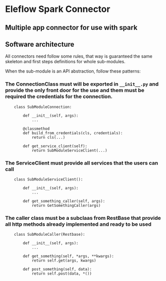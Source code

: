 # Eleflow Spark Connector
Multiple app connector for use with spark
---

## Software architecture

All connectors need follow some rules, that way is guaranteed the same skeleton and first steps definitions for whole sub-modules.

When the sub-module is an API abstraction, follow these patterns:

### The ConnectionClass must will be exported in ```__init__.py``` and provide the only front door for the use and them must be required the credentials for the connection.
```
    class SubModuleConnection:

        def __init__(self, args):
            ...

        @classmethod
        def build_from_credentials(cls, credentials):
            return cls(...)

        def get_service_client(self):
            return SubModuleServiceClient(...)

```

### The ServiceClient must provide all services that the users can call
```
    class SubModuleServiceClient():

        def __init__(self, args):
            ...

        def get_something_caller(self, args):
            return GetSomethingCaller(args)

```

### The caller class must be a subclaas from RestBase that provide all http methods already implemented and ready to be used
```
    class SubModuleCaller(Restbase):

        def __init__(self, args):
            ...

        def get_something(self, *args, **kwargs):
            return self.get(args, kwargs)

        def post_something(self, data):
            return self.post(data, *())
        
```